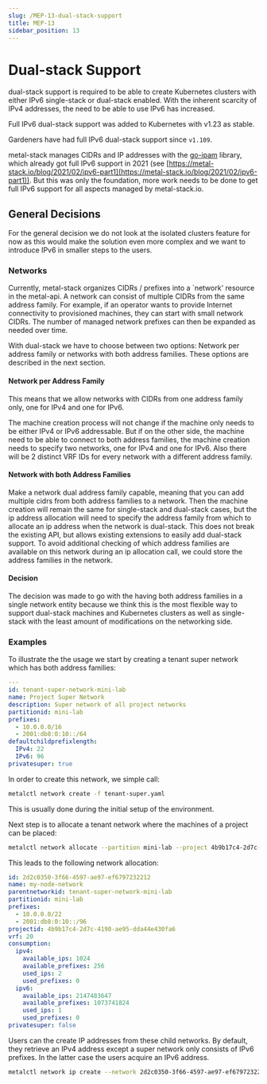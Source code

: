 ```yaml
---
slug: /MEP-13-dual-stack-support
title: MEP-13
sidebar_position: 13
---
```


# Dual-stack Support

dual-stack support is required to be able to create Kubernetes clusters with either IPv6 single-stack or dual-stack enabled.
With the inherent scarcity of IPv4 addresses, the need to be able to use IPv6 has increased.

Full IPv6 dual-stack support was added to Kubernetes with v1.23 as stable.

Gardeners have had full IPv6 dual-stack support since `v1.109`.

metal-stack manages CIDRs and IP addresses with the [go-ipam](https://github.com/metal-stack/go-ipam) library, which already got full IPv6 support in 2021 (see [https://metal-stack.io/blog/2021/02/ipv6-part1](https://metal-stack.io/blog/2021/02/ipv6-part1)).
But this was only the foundation, more work needs to be done to get full IPv6 support for all aspects managed by metal-stack.io.

## General Decisions

For the general decision we do not look at the isolated clusters feature for now as this would make the solution even more complex and we want to introduce IPv6 in smaller steps to the users.

### Networks

Currently, metal-stack organizes CIDRs / prefixes into a `network' resource in the metal-api. A network can consist of multiple CIDRs from the same address family. For example, if an operator wants to provide Internet connectivity to provisioned machines, they can start with small network CIDRs. The number of managed network prefixes can then be expanded as needed over time.

With dual-stack we have to choose between two options: Network per address family or networks with both address families. These options are described in the next section.

#### Network per Address Family

This means that we allow networks with CIDRs from one address family only, one for IPv4 and one for IPv6.

The machine creation process will not change if the machine only needs to be either IPv4 or IPv6 addressable.
But if on the other side, the machine need to be able to connect to both address families, the machine creation needs to specify two networks, one for IPv4 and one for IPv6.
Also there will be 2 distinct VRF IDs for every network with a different address family.

#### Network with both Address Families

Make a network dual address family capable, meaning that you can add multiple cidrs from both address families to a network.
Then the machine creation will remain the same for single-stack and dual-stack cases, but the ip address allocation will need to specify the address family from which to allocate an ip address when the network is dual-stack.
This does not break the existing API, but allows existing extensions to easily add dual-stack support.
To avoid additional checking of which address families are available on this network during an ip allocation call, we could store the address families in the network.

#### Decision

The decision was made to go with the having both address families in a single network entity because we think this is the most flexible way to support dual-stack machines and Kubernetes clusters as well as single-stack with the least amount of modifications on the networking side.

### Examples

To illustrate the the usage we start by creating a tenant super network which has both address families:

```yaml
---
id: tenant-super-network-mini-lab
name: Project Super Network
description: Super network of all project networks
partitionid: mini-lab
prefixes:
  - 10.0.0.0/16
  - 2001:db8:0:10::/64
defaultchildprefixlength:
  IPv4: 22
  IPv6: 96
privatesuper: true
```

In order to create this network, we simple call:

```bash
metalctl network create -f tenant-super.yaml
```

This is usually done during the initial setup of the environment.

Next step is to allocate a tenant network where the machines of a project can be placed:

```bash
metalctl network allocate --partition mini-lab --project 4b9b17c4-2d7c-4190-ae95-dda44e430fa6 --name my-node-network
```

This leads to the following network allocation:

```yaml
id: 2d2c0350-3f66-4597-ae97-ef6797232212
name: my-node-network
parentnetworkid: tenant-super-network-mini-lab
partitionid: mini-lab
prefixes:
  - 10.0.0.0/22
  - 2001:db8:0:10::/96
projectid: 4b9b17c4-2d7c-4190-ae95-dda44e430fa6
vrf: 20
consumption:
  ipv4:
    available_ips: 1024
    available_prefixes: 256
    used_ips: 2
    used_prefixes: 0
  ipv6:
    available_ips: 2147483647
    available_prefixes: 1073741824
    used_ips: 1
    used_prefixes: 0
privatesuper: false
```

Users can the create IP addresses from these child networks. By default, they retrieve an IPv4 address except a super network only consists of IPv6 prefixes. In the latter case the users acquire an IPv6 address.

```bash
metalctl network ip create --network 2d2c0350-3f66-4597-ae97-ef6797232212 --project 4b9b17c4-2d7c-4190-ae95-dda44e430fa6
```
